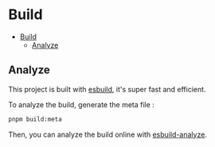 # Build

- [Build](#build)
  - [Analyze](#analyze)

## Analyze

This project is built with [esbuild](https://esbuild.github.io/), it's super fast and efficient.

To analyze the build, generate the meta file :

```sh
pnpm build:meta
```

Then, you can analyze the build online with [esbuild-analyze](https://esbuild.github.io/analyze/).
